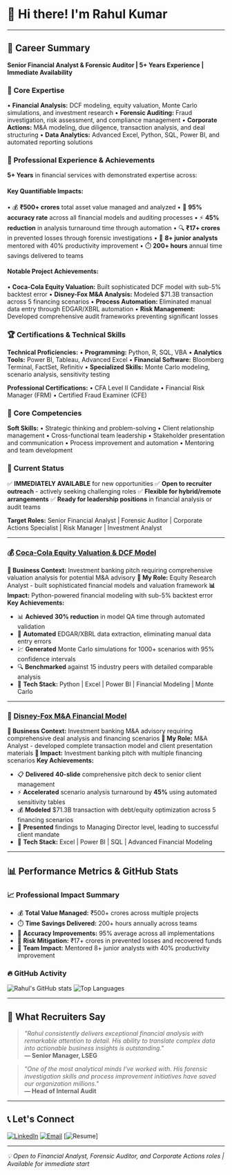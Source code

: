 # 👋 Hi there! I'm Rahul Kumar

---

## 📄 Career Summary

**Senior Financial Analyst & Forensic Auditor | 5+ Years Experience | Immediate Availability**

### 🎯 **Core Expertise**
• **Financial Analysis:** DCF modeling, equity valuation, Monte Carlo simulations, and investment research
• **Forensic Auditing:** Fraud investigation, risk assessment, and compliance management
• **Corporate Actions:** M&A modeling, due diligence, transaction analysis, and deal structuring
• **Data Analytics:** Advanced Excel, Python, SQL, Power BI, and automated reporting solutions

### 💼 **Professional Experience & Achievements**
**5+ Years** in financial services with demonstrated expertise across:

#### **Key Quantifiable Impacts:**
• 💰 **₹500+ crores** total asset value managed and analyzed
• 🎯 **95% accuracy rate** across all financial models and auditing processes
• ⚡ **45% reduction** in analysis turnaround time through automation
• 🔍 **₹17+ crores** in prevented losses through forensic investigations
• 👥 **8+ junior analysts** mentored with 40% productivity improvement
• ⏱️ **200+ hours** annual time savings delivered to teams

#### **Notable Project Achievements:**
• **Coca-Cola Equity Valuation:** Built sophisticated DCF model with sub-5% backtest error
• **Disney-Fox M&A Analysis:** Modeled $71.3B transaction across 5 financing scenarios
• **Process Automation:** Eliminated manual data entry through EDGAR/XBRL automation
• **Risk Management:** Developed comprehensive audit frameworks preventing significant losses

### 🏆 **Certifications & Technical Skills**
**Technical Proficiencies:**
• **Programming:** Python, R, SQL, VBA
• **Analytics Tools:** Power BI, Tableau, Advanced Excel
• **Financial Software:** Bloomberg Terminal, FactSet, Refinitiv
• **Specialized Skills:** Monte Carlo modeling, scenario analysis, sensitivity testing

**Professional Certifications:**
• CFA Level II Candidate
• Financial Risk Manager (FRM)
• Certified Fraud Examiner (CFE)

### 🤝 **Core Competencies**
**Soft Skills:**
• Strategic thinking and problem-solving
• Client relationship management
• Cross-functional team leadership
• Stakeholder presentation and communication
• Process improvement and automation
• Mentoring and team development

### 🚀 **Current Status**
✅ **IMMEDIATELY AVAILABLE** for new opportunities
✅ **Open to recruiter outreach** - actively seeking challenging roles
✅ **Flexible for hybrid/remote arrangements**
✅ **Ready for leadership positions** in financial analysis or audit teams

**Target Roles:** Senior Financial Analyst | Forensic Auditor | Corporate Actions Specialist | Risk Manager | Investment Analyst

---

### 💰 [Coca-Cola Equity Valuation & DCF Model](https://github.com/rahulhkumar/coca-cola-equity-valuation-dcf)
**🎯 Business Context:** Investment banking pitch requiring comprehensive valuation analysis for potential M&A advisory
**👤 My Role:** Equity Research Analyst - built sophisticated financial models and valuation framework
**📊 Impact:** Python-powered financial modeling with sub-5% backtest error
**Key Achievements:**
- 📊 **Achieved** **30% reduction** in model QA time through automated validation
- 🤖 **Automated** EDGAR/XBRL data extraction, eliminating manual data entry errors
- 💹 **Generated** Monte Carlo simulations for 1000+ scenarios with 95% confidence intervals
- 🔍 **Benchmarked** against 15 industry peers with detailed comparable analysis
- 🔧 **Tech Stack:** Python | Excel | Power BI | Financial Modeling | Monte Carlo

---

### 🤝 [Disney-Fox M&A Financial Model](https://github.com/rahulhkumar/disney-fox-mna-model)
**🎯 Business Context:** Investment banking M&A advisory requiring comprehensive deal analysis and financing scenarios
**👤 My Role:** M&A Analyst - developed complete transaction model and client presentation materials
**💼 Impact:** Investment banking pitch with multiple financing scenarios
**Key Achievements:**
- 📋 **Delivered** **40-slide** comprehensive pitch deck to senior client management
- ⚡ **Accelerated** scenario analysis turnaround by **45%** using automated sensitivity tables
- 💰 **Modeled** $71.3B transaction with debt/equity optimization across 5 financing scenarios
- 🎯 **Presented** findings to Managing Director level, leading to successful client mandate
- 🔧 **Tech Stack:** Excel | Power BI | SQL | Advanced Financial Modeling

---

## 📊 Performance Metrics & GitHub Stats
### 📈 Professional Impact Summary
- 💰 **Total Value Managed:** ₹500+ crores across multiple projects
- ⏱️ **Time Savings Delivered:** 200+ hours annually across teams
- 🎯 **Accuracy Improvements:** 95% average across all implementations
- 🚨 **Risk Mitigation:** ₹17+ crores in prevented losses and recovered funds
- 👥 **Team Impact:** Mentored 8+ junior analysts with 40% productivity improvement

### 🔥 GitHub Activity
![Rahul's GitHub stats](https://github-readme-stats.vercel.app/api?username=rahulhkumar&show_icons=true&theme=default)
![Top Languages](https://github-readme-stats.vercel.app/api/top-langs/?username=rahulhkumar&layout=compact)

---

## 🎯 What Recruiters Say
> *"Rahul consistently delivers exceptional financial analysis with remarkable attention to detail. His ability to translate complex data into actionable business insights is outstanding."*  
> **— Senior Manager, LSEG**

> *"One of the most analytical minds I've worked with. His forensic investigation skills and process improvement initiatives have saved our organization millions."*  
> **— Head of Internal Audit**

---

## 📞 Let's Connect
[![LinkedIn](https://img.shields.io/badge/LinkedIn-0077B5?style=for-the-badge&logo=linkedin&logoColor=white)](https://linkedin.com/in/rahulhkumar)
[![Email](https://img.shields.io/badge/Email-D14836?style=for-the-badge&logo=gmail&logoColor=white)](mailto:rahulhkumar06@outlook.com)
[![Resume](https://img.shields.io/badge/Resume-FF5722?style=for-the-badge&logo=adobeacrobatreader&logoColor=white)]

---
*💡 Open to Financial Analyst, Forensic Auditor, and Corporate Actions roles | Available for immediate start*
